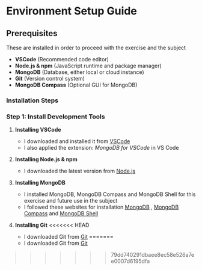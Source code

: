 # Environment Setup Guide

## Prerequisites
These are installed in order to proceed with the exercise and the subject

- **VSCode** (Recommended code editor)
- **Node.js & npm** (JavaScript runtime and package manager)
- **MongoDB** (Database, either local or cloud instance)
- **Git** (Version control system)
- **MongoDB Compass** (Optional GUI for MongoDB)

### Installation Steps

### Step 1: Install Development Tools
1. **Installing VSCode**
    - I downloaded and installed it from [VSCode](https://code.visualstudio.com/)
    - I also applied the extension: *MongoDB for VSCode* in VS Code

2. **Installing Node.js & npm**
    - I downloaded the latest version from [Node.js](https://nodejs.org/)

3. **Installing MongoDB**
    - I installed MongoDB, MongoDB Compass and MongoDB Shell for this exercise and future use in the subject
    - I followed these websites for installation [MongoDB](https://www.mongodb.com/docs/manual/administration/install-community/) , [MongoDB Compass](https://www.mongodb.com/products/compass) and [MongoDB Shell](https://www.mongodb.com/try/download/shell)
      
4. **Installing Git**
<<<<<<< HEAD
    - I downloaded Git from [Git](https://git-scm.com/) 
=======
    - I downloaded Git from [Git](https://git-scm.com/) 
>>>>>>> 79dd740291dbaee8ec58e526a7ee0007d6195dfa
